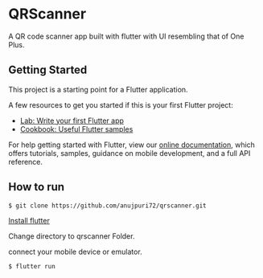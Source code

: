 # QRScanner

A QR code scanner app built with flutter with UI resembling that of One Plus. 

## Getting Started

This project is a starting point for a Flutter application.

A few resources to get you started if this is your first Flutter project:

- [Lab: Write your first Flutter app](https://flutter.io/docs/get-started/codelab)
- [Cookbook: Useful Flutter samples](https://flutter.io/docs/cookbook)

For help getting started with Flutter, view our 
[online documentation](https://flutter.io/docs), which offers tutorials, 
samples, guidance on mobile development, and a full API reference.

## How to run

```
$ git clone https://github.com/anujpuri72/qrscanner.git
```

[Install flutter](flutter.dev)

Change directory to qrscanner Folder.

connect your mobile device or emulator.

```
$ flutter run
```
